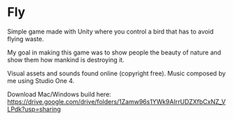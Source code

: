 # Fly

Simple game made with Unity where you control a bird that has to avoid flying waste.

My goal in making this game was to show people the beauty of nature and show them how mankind is destroying it.

Visual assets and sounds found online (copyright free). Music composed by me using Studio One 4.

Download Mac/Windows build here: https://drive.google.com/drive/folders/1Zamw96s1YWk9AIrrUDZXfbCxNZ_VLPdk?usp=sharing
